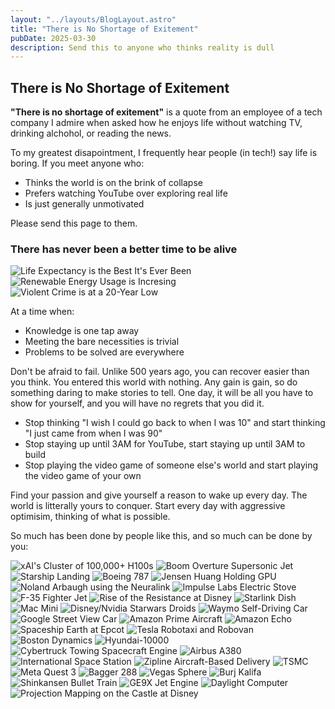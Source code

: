 ```yaml
---
layout: "../layouts/BlogLayout.astro"
title: "There is No Shortage of Exitement"
pubDate: 2025-03-30
description: Send this to anyone who thinks reality is dull
---
```


## There is No Shortage of Exitement

**"There is no shortage of exitement"** is a quote from an employee of a tech company I admire when
asked how he enjoys life without watching TV, drinking alchohol, or reading the news.

To my greatest disapointment, I frequently hear people (in tech!) say life is boring. If you meet
anyone who:

-   Thinks the world is on the brink of collapse
-   Prefers watching YouTube over exploring real life
-   Is just generally unmotivated

Please send this page to them.

### There has never been a better time to be alive

<img alt="Life Expectancy is the Best It's Ever Been" src="https://humanprogress.org/wp-content/uploads/2023/03/Trend-24-Updated-Chart.png" />
<img alt="Renewable Energy Usage is Incresing" src="https://www.kxan.com/wp-content/uploads/sites/40/2021/08/Screen-Shot-2021-08-03-at-7.54.00-PM-e1628038482756.png" />
<img alt="Violent Crime is at a 20-Year Low" src="https://cdn.factcheck.org/UploadedFiles/violent-crime-rate.jpg" />

At a time when:

-   Knowledge is one tap away
-   Meeting the bare necessities is trivial
-   Problems to be solved are everywhere

Don't be afraid to fail. Unlike 500 years ago, you can recover easier than you think. You entered
this world with nothing. Any gain is gain, so do something daring to make stories to tell. One day,
it will be all you have to show for yourself, and you will have no regrets that you did it.

-   Stop thinking "I wish I could go back to when I was 10" and start thinking "I just came from
    when I was 90"
-   Stop staying up until 3AM for YouTube, start staying up until 3AM to build
-   Stop playing the video game of someone else's world and start playing the video game of your own

Find your passion and give yourself a reason to wake up every day. The world is litterally yours to
conquer. Start every day with aggressive optimisim, thinking of what is possible.

So much has been done by people like this, and so much can be done by you:

<div class="image-grid">
    <img alt="xAI's Cluster of 100,000+ H100s" src="https://pbs.twimg.com/media/GhvbG-hXgAAlAXC?format=jpg&name=medium"/>
    <img alt="Boom Overture Supersonic Jet" src="https://s202.q4cdn.com/986123435/files/doc_news/2022/08/1/Boom_60Ka_16x9_v2.jpg"/>
    <img alt="Starship Landing" src="https://pbs.twimg.com/media/GZya-ecXQAAmb0n?format=jpg&name=large"/>
    <img alt="Boeing 787" src="https://images.aircharterservice.com/global/aircraft-guide/group-charter/boeing-b787-1.jpg"/>
    <img alt="Jensen Huang Holding GPU" src="https://external-preview.redd.it/nvidia-ceo-we-cant-do-computer-graphics-anymore-without-v0-ZHSJfOunoJHhXCkfKkA_qegGzGe9p3ons5YiAjlLrpA.jpg?auto=webp&s=988a6c3076e352a7d5017407c915ea14e9226852"/>
    <img alt="Noland Arbaugh using the Neuralink" src="https://assets.bwbx.io/images/users/iqjWHBFdfxIU/i.JTzXXe3ANY/v2/-1x-1.webp"/>
    <img alt="Impulse Labs Electric Stove" src="https://www.potreroview.net/wp-content/uploads/2023/12/PotreroView_2023-06_impulse-labs.png"/>
    <img alt="F-35 Fighter Jet" src="https://www.lockheedmartin.com/content/dam/lockheed-martin/general/template/images/ryan169.jpg"/>
    <img alt="Rise of the Resistance at Disney" src="https://lumiere-a.akamaihd.net/v1/images/5e209ced0fd4cb0001e15a16-image_4d5a74c5.jpeg?region=336,0,864,864"/>
    <img alt="Starlink Dish" src="https://www.starlink.com/public-files/home_feature_mini_d.webp"/>
    <img alt="Mac Mini" src="https://www.apple.com/newsroom/images/2024/10/apples-new-mac-mini-apples-new-mac-mini-is-more-mighty-more-mini-and-built-for-apple-intelligence/article/Apple-Mac-mini-hero_big.jpg.large_2x.jpg"/>
    <img alt="Disney/Nvidia Starwars Droids" src="https://wdwmagic.twic.pics/ElementGalleryItems/attractions/Fullsize/Star-Wars-Land_Full_53435.jpg"/>
    <img alt="Waymo Self-Driving Car" src="https://i.extremetech.com/imagery/content-types/01ReMlFeLU518oTsh8RHohw/hero-image.fit_lim.v1715705319.jpg"/>
    <img alt="Google Street View Car" src="https://www.mytwintiers.com/wp-content/uploads/sites/89/2022/07/GettyImages-1240875445.jpg?w=2560&h=1440&crop=1"/>
    <img alt="Amazon Prime Aircraft" src="https://assets.aboutamazon.com/dims4/default/1f82ece/2147483647/strip/true/crop/2548x1434+1+0/resize/2640x1486!/quality/90/?url=https%3A%2F%2Famazon-blogs-brightspot.s3.amazonaws.com%2Fd0%2Fa2%2F40ea55214df78a534364fb9c100f%2Fabout-amazon-feature-feature001-amazon-amazonair-zsc-9925-copy-2550x1434.jpg"/>
    <img alt="Amazon Echo" src="https://platform.vox.com/wp-content/uploads/sites/2/chorus/uploads/chorus_asset/file/19734956/GettyImages_1154848776.jpg?quality=90&strip=all&crop=3.0874934771265%2C0%2C93.825013045747%2C100&w=2400"/>
    <img alt="Spaceship Earth at Epcot" src="https://upload.wikimedia.org/wikipedia/commons/thumb/7/73/Spaceship_Earth%2C_EPCOT.jpg/1200px-Spaceship_Earth%2C_EPCOT.jpg"/>
    <img alt="Tesla Robotaxi and Robovan" src="https://www.forbes.com.au/wp-content/uploads/2024/10/Robotaxi_99.jpg"/>
    <img alt="Boston Dynamics" src="https://cloudfront-us-east-1.images.arcpublishing.com/bostonglobe/WHCMILFROKJTP4AG5DN62ZEPGU.jpg"/>
    <img alt="Hyundai-10000" src="https://clickpetroleoegas.com.br/wp-content/uploads/2024/05/hyundai.jpg"/>
    <img alt="Cybertruck Towing Spacecraft Engine" src="https://digitalassets.tesla.com/tesla-contents/image/upload/f_auto,q_auto/Cybertruck-Hero-Desktop-v2.png"/>
    <img alt="Airbus A380" src="https://runwaygirlnetwork.com/wp-content/uploads/2024/10/Qantas-A380-Taking-Off-2.jpg"/>
    <img alt="International Space Station" src="https://cdn.mos.cms.futurecdn.net/F4usRYsv56CWbPk6YK2YCT.jpg"/>
    <img alt="Zipline Aircraft-Based Delivery" src="https://upload.wikimedia.org/wikipedia/commons/9/96/Zipline_Drone_Launch.jpg"/>
    <img alt="TSMC" src="https://cdn.wccftech.com/wp-content/uploads/2024/04/Intel-TSMC.webp"/>
    <img alt="Meta Quest 3" src="https://lordsofgaming.net/wp-content/uploads/2024/10/Meta-Quest-3-MR.jpg"/>
    <img alt="Bagger 288" src="https://i.ytimg.com/vi/rtDQazrknsE/sddefault.jpg"/>
    <img alt="Vegas Sphere" src="https://media.licdn.com/dms/image/v2/D4D12AQF0dIGNmVVzyQ/article-cover_image-shrink_720_1280/article-cover_image-shrink_720_1280/0/1711453265378?e=2147483647&v=beta&t=IUoYAae87MPdeGLc-wKF5i8Kcpjnt1BiS1SQMCAtnfA"/>
    <img alt="Burj Kalifa" src="https://www.allplan.com/fileadmin/_processed_/6/5/csm_iStock-183346577_NEU_b998568fdd.jpg"/>
    <img alt="Shinkansen Bullet Train" src="https://cdn.cheapoguides.com/wp-content/uploads/sites/2/2023/10/tokaido-shinkansen_gdl.jpg"/>
    <img alt="GE9X Jet Engine" src="https://i.redd.it/weycj4muamy51.jpg"/>
    <img alt="Daylight Computer" src="https://bgr.com/wp-content/uploads/2024/07/Daylight-Computer-DC-1.jpg?quality=82&strip=all&resize=1400,788"/>
    <img alt="Projection Mapping on the Castle at Disney" src="https://www.disneycampus.com/content/dam/dse-ic/blog/the-science-behind-the-magic-disney-enchantment/Image2.png"/>
</div
